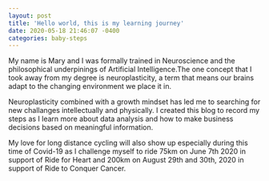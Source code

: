 ```yaml
---
layout: post
title: 'Hello world, this is my learning journey'
date: 2020-05-18 21:46:07 -0400
categories: baby-steps
---
```


My name is Mary and I was formally trained in Neuroscience and the philosophical underpinings of Artificial Intelligence.The one concept that I took away from my degree is neuroplasticity, a term that means our brains adapt to the changing environment we place it in.

Neuroplasticity combined with a growth mindset has led me to searching for new challanges intellectually and physically.
I created this blog to record my steps as I learn more about data analysis and how to make business decisions based on meaningful information.

My love for long distance cycling will also show up especially during this time of Covid-19 as I challenge myself to ride 75km on June 7th 2020 in support of Ride for Heart and 200km on August 29th and 30th, 2020 in support of Ride to Conquer Cancer.
